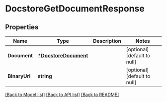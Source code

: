 # DocstoreGetDocumentResponse

## Properties
Name | Type | Description | Notes
------------ | ------------- | ------------- | -------------
**Document** | [***DocstoreDocument**](docstoreDocument.md) |  | [optional] [default to null]
**BinaryUrl** | **string** |  | [optional] [default to null]

[[Back to Model list]](../../README.md#documentation-for-models) [[Back to API list]](../../README.md#documentation-for-api-endpoints) [[Back to README]](../../README.md)


